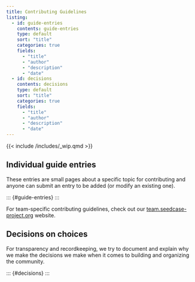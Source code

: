 ```yaml
---
title: Contributing Guidelines
listing:
  - id: guide-entries
    contents: guide-entries
    type: default
    sort: "title"
    categories: true
    fields: 
      - "title"
      - "author"
      - "description"
      - "date"
  - id: decisions
    contents: decisions
    type: default
    sort: "title"
    categories: true
    fields: 
      - "title"
      - "author"
      - "description"
      - "date"
---
```


{{< include /includes/_wip.qmd >}}

<!-- TODO: Add link to the teams/index.qmd instructions? -->

## Individual guide entries

These entries are small pages about a specific topic for contributing
and anyone can submit an entry to be added (or modify an existing one).

::: {#guide-entries}
:::

For team-specific contributing guidelines, check out our
[team.seedcase-project.org](https://team.seedcase-project.org/) website.

## Decisions on choices

For transparency and recordkeeping, we try to document and explain why
we make the decisions we make when it comes to building and organizing
the community.

::: {#decisions}
:::
